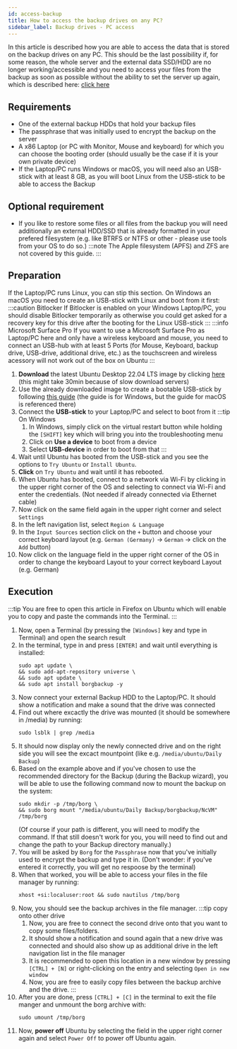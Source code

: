 ```yaml
---
id: access-backup
title: How to access the backup drives on any PC?
sidebar_label: Backup drives - PC access
---
```


In this article is described how you are able to access the data that is stored on the backup drives on any PC. This should be the last possibility if, for some reason, the whole server and the external data SSD/HDD are no longer working/accessible and you need to access your files from the backup as soon as possible without the ability to set the server up again, which is described here: [click here](./restore-backup)

## Requirements
- One of the external backup HDDs that hold your backup files
- The passphrase that was initially used to encrypt the backup on the server
- A x86 Laptop (or PC with Monitor, Mouse and keyboard) for which you can choose the booting order (should usually be the case if it is your own private device)
- If the Laptop/PC runs Windows or macOS, you will need also an USB-stick with at least 8 GB, as you will boot Linux from the USB-stick to be able to access the Backup

## Optional requirement
- If you like to restore some files or all files from the backup you will need additionally an external HDD/SSD that is already formatted in your prefered filesystem (e.g. like BTRFS or NTFS or other - please use tools from your OS to do so.)
:::note
The Apple filesystem (APFS) and ZFS are not covered by this guide.
:::

## Preparation
If the Laptop/PC runs Linux, you can stip this section. On Windows an macOS you need to create an USB-stick with Linux and boot from it first:
:::caution Bitlocker
If Bitlocker is enabled on your Windows Laptop/PC, you should disable Bitlocker temporarily as otherwise you could get asked for a recovery key for this drive after the booting for the Linux USB-stick
:::
:::info Microsoft Surface Pro
If you want to use a Microsoft Surface Pro as Laptop/PC here and only have a wireless keyboard and mouse, you need to connect an USB-hub with at least 5 Ports (for Mouse, Keyboard, backup drive, USB-drive, additional drive, etc.) as the touchscreen and wireless acessory will not work out of the box on Ubuntu
:::
1. **Download** the latest Ubuntu Desktop 22.04 LTS image by clicking [here](https://releases.ubuntu.com/jammy/ubuntu-22.04.3-desktop-amd64.iso) (this might take 30min because of slow download servers)
1. Use the already downloaded image to create a bootable USB-stick by following [this guide](https://ubuntu.com/tutorials/create-a-usb-stick-on-windows) (the guide is for Windows, but the guide for macOS is referenced there)
1. Connect the **USB-stick** to your Laptop/PC and select to boot from it
    :::tip On Windows
    1. In Windows, simply click on the virtual restart button while holding the `[SHIFT]` key which will bring you into the troubleshooting menu
    1. Click on **Use a device** to boot from a device
    1. Select **USB-device** in order to boot from that
    :::
1. Wait until Ubuntu has booted from the USB-stick and you see the options to `Try Ubuntu` or `Install Ubuntu`. 
1. **Click** on `Try Ubuntu` and wait until it has rebooted.
1. When Ubuntu has booted, connect to a network via Wi-Fi by clicking in the upper right corner of the OS and selecting to connect via Wi-Fi and enter the credentials. (Not needed if already connected via Ethernet cable)
1. Now click on the same field again in the upper right corner and select `Settings`
1. In the left navigation list, select `Region & Language`
1. In the `Input Sources` section click on the `+` button and choose your correct keyboard layout (e.g. `German (Germany)` -> `German` -> click on the `Add` button)
1. Now click on the language field in the upper right corner of the OS in order to change the keyboard Layout to your correct keyboard Layout (e.g. German)

## Execution
:::tip
You are free to open this article in Firefox on Ubuntu which will enable you to copy and paste the commands into the Terminal.
:::
1. Now, open a Terminal (by pressing the `[Windows]` key and type in Terminal) and open the search result
1. In the terminal, type in and press `[ENTER]` and wait until everything is installed:
    ```shell
    sudo apt update \
    && sudo add-apt-repository universe \
    && sudo apt update \
    && sudo apt install borgbackup -y
    ```
1.  Now connect your external Backup HDD to the Laptop/PC. It should show a notification and make a sound that the drive was connected
1. Find out where excactly the drive was mounted (it should be somewhere in /media) by running:
    ```shell
    sudo lsblk | grep /media
    ```
1. It should now display only the newly connected drive and on the right side you will see the excact mountpoint (like e.g. `/media/ubuntu/Daily Backup`)
1. Based on the example above and if you've chosen to use the recommended directory for the Backup (during the Backup wizard), you will be able to use the following command now to mount the backup on the system:
    ```shell
    sudo mkdir -p /tmp/borg \
    && sudo borg mount "/media/ubuntu/Daily Backup/borgbackup/NcVM" /tmp/borg 
    ```
    (Of course if your path is different, you will need to modify the command. If that still doesn't work for you, you will need to find out and change the path to your Backup directory manually.)
1. You will be asked by `Borg` for the `Passphrase` now that you've initially used to encrypt the backup and type it in. (Don't wonder: if you've entered it correctly, you will get no respoose by the terminal)
1. When that worked, you will be able to access your files in the file manager by running:
    ```shell
    xhost +si:localuser:root && sudo nautilus /tmp/borg
    ```
1. Now, you should see the backup archives in the file manager.
    :::tip copy onto other drive
    1. Now, you are free to connect the second drive onto that you want to copy some files/folders.
    1. It should show a notification and sound again that a new drive was connected and should also show up as additional drive in the left navigation list in the file manager 
    1. It is recommended to open this location in a new window by pressing `[CTRL] + [N]` or right-clicking on the entry and selecting `Open in new window`
    1. Now, you are free to easily copy files between the backup archive and the drive.
    :::
1. After you are done, press `[CTRL] + [C]` in the terminal to exit the file manger and unmount the borg archive with:
    ```shell
    sudo umount /tmp/borg
    ```
1. Now, **power off** Ubuntu by selecting the field in the upper right corner again and select `Power Off` to power off Ubuntu again.
